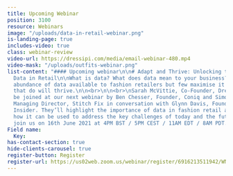 ```yaml
---
title: Upcoming Webinar
position: 3100
resource: Webinars
image: "/uploads/data-in-retail-webinar.png"
is-landing-page: true
includes-video: true
class: webinar-review
video-url: https://dressipi.com/media/email-webinar-480.mp4
video-mask: "/uploads/outfits-webinar.png"
list-content: "#### Upcoming webinar\n\n# Adapt and Thrive: Unlocking the Value of
  Data in Retail\n\nWhat is data? What does data mean to your business? There is an
  abundance of data available to fashion retailers but few maximise it's value. Those
  that do will thrive.\n\n<br>\n\n<br>\nSarah McVittie, Co-Founder, Dressipi will
  be joined at our next webinar by Ben Chesser, Founder, Coniq and Simon Leesley,
  Managing Director, Stitch Fix in conversation with Glynn Davis, Founder, Retail
  Insider. They’ll highlight the importance of data in fashion retail and showcase
  how it can be used to address the key challenges of today and the future.\n  \nPlease
  join us on 16th June 2021 at 4PM BST / 5PM CEST / 11AM EDT / 8AM PDT."
Field name:
  Key: 
has-contact-section: true
hide-clients-carousel: true
register-button: Register
register-url: https://us02web.zoom.us/webinar/register/6916213511942/WN_KT-KEWIUTDOMT0OQOHra9Q
---
```


